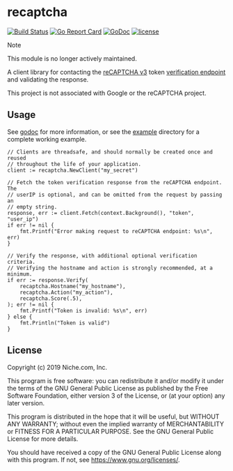 # recaptcha

[![Build Status](https://travis-ci.com/nicheinc/recaptcha.svg?branch=master)](https://travis-ci.com/nicheinc/recaptcha)
[![Go Report Card](https://goreportcard.com/badge/github.com/nicheinc/recaptcha)](https://goreportcard.com/report/github.com/nicheinc/recaptcha)
[![GoDoc](https://godoc.org/github.com/nicheinc/recaptcha?status.svg)](https://godoc.org/github.com/nicheinc/recaptcha)
[![license](https://img.shields.io/github/license/nicheinc/recaptcha.svg?maxAge=2592000)](LICENSE)

> [!NOTE]
>
> This module is no longer actively maintained.

A client library for contacting the
[reCAPTCHA v3](https://developers.google.com/recaptcha/docs/v3) token
[verification endpoint](https://developers.google.com/recaptcha/docs/verify) and
validating the response.

This project is not associated with Google or the reCAPTCHA project.

## Usage

See [godoc](https://godoc.org/github.com/nicheinc/recaptcha) for more
information, or see the [example](./example) directory for a complete working
example.

```golang
// Clients are threadsafe, and should normally be created once and reused
// throughout the life of your application.
client := recaptcha.NewClient("my_secret")

// Fetch the token verification response from the reCAPTCHA endpoint.  The
// userIP is optional, and can be omitted from the request by passing an
// empty string.
response, err := client.Fetch(context.Background(), "token", "user_ip")
if err != nil {
    fmt.Printf("Error making request to reCAPTCHA endpoint: %s\n", err)
}

// Verify the response, with additional optional verification criteria.
// Verifying the hostname and action is strongly recommended, at a minimum.
if err := response.Verify(
    recaptcha.Hostname("my_hostname"),
    recaptcha.Action("my_action"),
    recaptcha.Score(.5),
); err != nil {
    fmt.Printf("Token is invalid: %s\n", err)
} else {
    fmt.Println("Token is valid")
}
```

## License

Copyright (c) 2019 Niche.com, Inc.

This program is free software: you can redistribute it and/or modify it under
the terms of the GNU General Public License as published by the Free Software
Foundation, either version 3 of the License, or (at your option) any later
version.

This program is distributed in the hope that it will be useful, but WITHOUT ANY
WARRANTY; without even the implied warranty of MERCHANTABILITY or FITNESS FOR A
PARTICULAR PURPOSE. See the GNU General Public License for more details.

You should have received a copy of the GNU General Public License along with
this program. If not, see <https://www.gnu.org/licenses/>.
